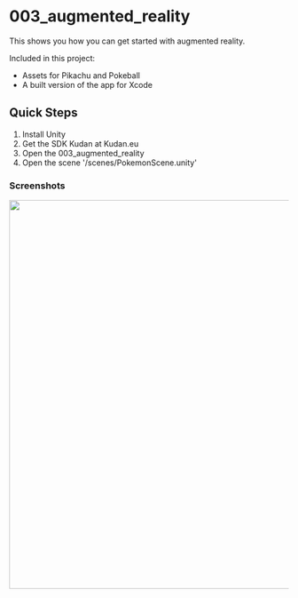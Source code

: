 # 003_augmented_reality

This shows you how you can get started with augmented reality.

Included in this project:

- Assets for Pikachu and Pokeball
- A built version of the app for Xcode

## Quick Steps

1. Install Unity
2. Get the SDK Kudan at Kudan.eu
3. Open the 003_augmented_reality
4. Open the scene '/scenes/PokemonScene.unity'

### Screenshots

<img src="../screenshots/003/001.png" width="700px">
